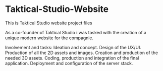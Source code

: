 # Taktical-Studio-Website
This is Taktical Studio website project files

As a co-founder of Taktical Studio i was tasked with the creation of a unique modern website for the compagnie.

Involvement and tasks:
Ideation and concept. Design of the UX/UI. Production of all the 2D assets and images. Creation and production of the needed 3D assets. Coding, production and integration of the final application. Deployment and configuration of the server stack.
